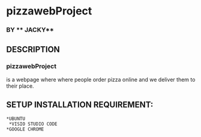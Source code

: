 # pizzawebProject
### BY ** JACKY**
## DESCRIPTION
### pizzawebProject
is a webpage where where people order pizza online and we deliver them to their place.

## SETUP INSTALLATION REQUIREMENT:
    *UBUNTU
     *VISIO STUDIO CODE
    *GOOGLE CHROME

